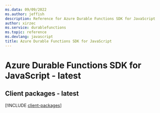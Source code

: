 ```yaml
---
ms.data: 09/09/2022
ms.author: jeffish
description: Reference for Azure Durable Functions SDK for JavaScript
author: xirzec
ms.service: durablefunctions
ms.topic: reference
ms.devlang: javascript
title: Azure Durable Functions SDK for JavaScript
---
```

# Azure Durable Functions SDK for JavaScript - latest

## Client packages - latest
[!INCLUDE [client-packages](durable-functions-client-index.md)]